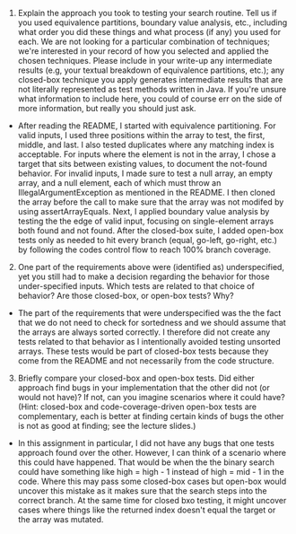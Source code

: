 1. Explain the approach you took to testing your search routine.
   Tell us if you used equivalence partitions, boundary value analysis, etc.,
   including what order you did these things and what process (if any) you used for each.  We are not
   looking for a particular combination of techniques; we're interested in your record of how you selected and
   applied the chosen techniques.  Please include in your write-up any intermediate results (e.g, your textual breakdown of equivalence partitions, etc.); any closed-box
   technique you apply generates intermediate results that are not literally represented as test
   methods written in Java.  If you're unsure what information to include here, you could of course err
   on the side of more information, but really you should just ask.

- After reading the README, I started with equivalence partitioning. For valid inputs, I used three positions within the array to test, the first, middle, and last. I also tested duplicates where any matching index is acceptable. For inputs where the element is not in the array, I chose a target that sits between existing values, to document the not-found behavior. For invalid inputs, I made sure to test a null array, an empty array, and a null element, each of which must throw an IllegalArgumentException as mentioned in the README. I then cloned the array before the call to make sure that the array was not modifed by using assertArrayEquals. 
Next, I applied boundary value analysis by testing the the edge of valid input, focusing on single-element arrays both found and not found. After the closed-box suite, I added open-box tests only as needed to hit every branch (equal, go-left, go-right, etc.) by following the codes control flow to reach 100% branch coverage.

2. One part of the requirements above were (identified as) underspecified, yet you still had to make a decision regarding the behavior for those under-specified inputs. Which tests are related to that choice of behavior? Are those closed-box, or open-box tests? Why?

- The part of the requirements that were underspecified was the the fact that we do not need to check for sortedness and we should assume that the arrays are always sorted correctly. I therefore did not create any tests related to that behavior as I intentionally avoided testing unsorted arrays. These tests would be part of closed-box tests because they come from the README and not necessarily from the code structure.

3. Briefly compare your closed-box and open-box tests. Did either approach find bugs in your implementation that the other did not (or would not have)? If not, can you imagine scenarios where it could have? (Hint: closed-box and code-coverage-driven open-box tests are complementary, each is better at finding certain kinds of bugs the other is not as good at finding; see the lecture slides.)

- In this assignment in particular, I did not have any bugs that one tests approach found over the other. However, I can think of a scenario where this could have happened. That would be when the the binary search could have something like high = high - 1 instead of high = mid - 1 in the code. Where this may pass some closed-box cases but open-box would uncover this mistake as it makes sure that the search steps into the correct branch. At the same time for closed bxo testing, it might uncover cases where things like the returned index doesn't equal the target or the array was mutated.